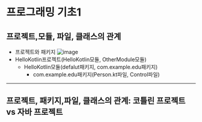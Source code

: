 # 프로그래밍 기초1
## 프로젝트,모듈, 파일, 클래스의 관계
* 프로젝트와 패키지
![image](https://github.com/qlkdkd/OOP/assets/71871927/bb46a0c7-f7d5-4bff-9d08-5d4db8dcb23b)
* HelloKotlin프로젝트(HelloKotlin모듈, OtherModule모듈)
    * HelloKotlin모듈(defalut패키지, com.example.edu패키지)
         * com.example.edu패키지(Person.kt파일, Control파일)

---

## 프로젝트, 패키지,파일, 클래스의 관계: 코틀린 프로젝트 vs 자바 프로젝트
